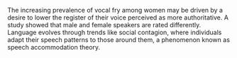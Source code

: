 

The increasing prevalence of vocal fry among women may be driven by a desire to lower the register of their voice perceived as more authoritative. A study showed that male and female speakers are rated differently. Language evolves through trends like social contagion, where individuals adapt their speech patterns to those around them, a phenomenon known as speech accommodation theory.